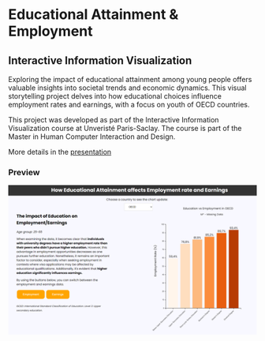 # Educational Attainment & Employment
## Interactive Information Visualization

Exploring the impact of educational attainment among young people offers valuable insights into societal trends and economic dynamics. This visual storytelling project delves into how educational choices influence employment rates and earnings, with a focus on youth of OECD countries.

This project was developed as part of the Interactive Information Visualization course at Unveristé Paris-Saclay. The course is part of the Master in Human Computer Interaction and Design.

More details in the [presentation](deliverables/presentation.pdf)

### Preview
![image](deliverables/thumbnail.png)
